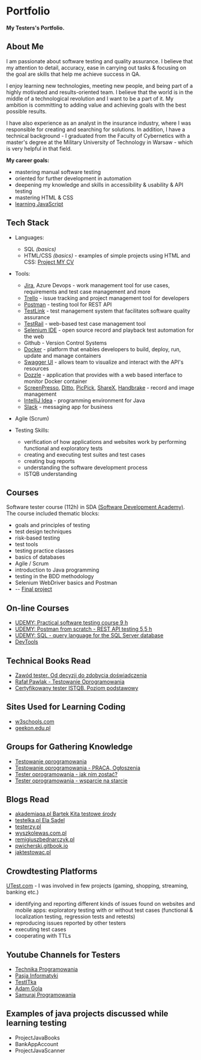 # Portfolio

**My Testers's Portfolio.**

## **About Me**

I am passionate about software testing and quality assurance. I believe that my attention to detail, accuracy, ease in carrying out tasks & focusing on the goal are skills that help me achieve success in QA. 

I enjoy learning new technologies, meeting new people, and being part of a highly motivated and results-oriented team. I believe that the world is in the middle of a technological revolution and I want to be a part of it. My ambition is committing to adding value and achieving goals with the best possible results.

I have also experience as an analyst in the insurance industry, where I was responsible for creating and searching for solutions. In addition, I have a technical background - I graduated from the Faculty of Cybernetics with a master's degree at the Military University of Technology in Warsaw - which is very helpful in that field.


**My career goals:**
- mastering manual software testing
- oriented for further development in automation
- deepening my knowledge and skills in accessibility & usability & API testing
- mastering HTML & CSS
- [learning JavaScript](www.youcode.pl)


## **Tech Stack**
+ Languages:
  + SQL *(basics)*
  + HTML/CSS *(basics)* - examples of simple projects using HTML and CSS: [Project MY CV](https://leafy-lily-9bbae3.netlify.app)

+ Tools:
  + [Jira](https://www.atlassian.com/pl/software/jira), Azure Devops - work management tool for use cases, requirements and test case management and more
  + [Trello](https://trello.com/pl) - issue tracking and project management tool for developers
  + [Postman](https://www.postman.com) - testing tool for REST API
  + [TestLink](https://testlink.org) - test management system that facilitates software quality assurance
  + [TestRail](https://www.gurock.com/testrail) - web-based test case management tool
  + [Selenium IDE](https://www.selenium.dev/selenium-ide/) - open source record and playback test automation for the web
  + Github - Version Control Systems
  + [Docker](https://www.docker.com/) - platform that enables developers to build, deploy, run, update and manage containers
  + [Swagger UI](https://swagger.io/tools/swagger-ui/) - allows team to visualize and interact with the API's resources 
  + [Dozzle](https://dozzle.dev/) - application that provides with a web based interface to monitor Docker container
  + [ScreenPresso](https://www.screenpresso.com/), [Ditto](https://ditto.en.softonic.com/), [PicPick](https://picpick.app/en/features/), [ShareX](https://getsharex.com/), [Handbrake](https://handbrake.fr/) - record and image management
  + [IntelliJ Idea](https://www.jetbrains.com/idea/) - programming environment for Java
  + [Slack](https://slack.com/) - messaging app for business
+ Agile (Scrum) 
+ Testing Skills:
  + verification of how applications and websites work by performing functional and exploratory tests
  + creating and executing test suites and test cases
  + creating bug reports
  + understanding the software development process
  + ISTQB understanding
 
## **Courses** 
Software tester course (112h) in SDA [(Software Development Academy)](https://sdacademy.pl/kursy/software-tester). 
The course included thematic blocks:
   - goals and principles of testing
   - test design techniques
   - risk-based testing
   - test tools
   - testing practice classes
   - basics of databases
   - Agile / Scrum
   - introduction to Java programming
   - testing in the BDD methodology
   - Selenium WebDriver basics and Postman
   - -- [Final project](https://drive.google.com/file/d/1vBbY3JCWEhmiu0UZqkC8C_w86Xzxexkg/view?usp=share_link)

## **On-line Courses**
* [UDEMY: Practical software testing course 9 h](https://www.udemy.com/course/praktyczny-kurs-testowania-oprogramowania)
* [UDEMY: Postman from scratch - REST API testing 5,5 h](https://www.udemy.com/course/postman-od-podstaw-testowanie-rest-api)
* [UDEMY: SQL - query language for the SQL Server database](https://www.udemy.com/course/kurs-sql/) 
* [DevTools](https://szkoleniedlaqa.pl/konsola)


## **Technical Books Read**
* [Zawód tester. Od decyzji do zdobycia doświadczenia](https://helion.pl/ksiazki/zawod-tester-od-decyzji-do-zdobycia-doswiadczenia-radoslaw-smilgin,e_0vj2.htm#format/e)
* [Rafał Pawlak - Testowanie Oprogramowania](https://helion.pl/ksiazki/testowanie-oprogramowania-podrecznik-dla-poczatkujacych-rafal-pawlak,szteop.htm#format/d)
* [Certyfikowany tester ISTQB. Poziom podstawowy](https://helion.pl/ksiazki/certyfikowany-tester-istqb-poziom-podstawowy-adam-roman-lucjan-stapp,ctispp.htm#format/e)

## **Sites Used for Learning Coding**
+ [w3schools.com](https://www.w3schools.com)
+ [geekon.edu.pl](https://geekon.edu.pl)

## **Groups for Gathering Knowledge** 
* [Testowanie oprogramowania](https://www.facebook.com/groups/TestowanieOprogramowania)
* [Testowanie oprogramowania - PRACA, Ogłoszenia](https://www.facebook.com/groups/215557562210470/?ref=group_header)
* [Tester oprogramowania - jak nim zostać?](https://www.facebook.com/groups/531570473876610/?ref=group_header)
* [Tester oprogramowania - wsparcie na starcie](https://www.facebook.com/groups/testeroprogramowania/?ref=group_header)


## **Blogs Read**
* [akademiaqa.pl Bartek Kita testowe środy](https://akademiaqa.pl/testowa-sroda/)
* [testelka.pl Ela Sądel](https://testelka.pl/)
* [testerzy.pl](https://testerzy.pl/)
* [wyszkolewas.com.pl](https://www.wyszkolewas.com.pl)
* [remigiuszbednarczyk.pl](https://remigiuszbednarczyk.pl)
* [pwicherski.gitbook.io](https://pwicherski.gitbook.io)
* [jaktestowac.pl](https://jaktestowac.pl/blog)

## **Crowdtesting Platforms**
[UTest.com](www.utest.com) - I was involved in few projects (gaming, shopping, streaming, banking etc.)
+ identifying and reporting different kinds of issues found on websites and mobile apps: exploratory testing with or without test cases (functional & localization testing, regression tests and retests)
+ reproducing issues reported by other testers
+ executing test cases
+ cooperating with TTLs

## **Youtube Channels for Testers**
+ [Technika Programowania](https://www.youtube.com/c/TechnikaProgramowania)
+ [Pasja Informatyki](https://www.youtube.com/@Pasjainformatyki)
+ [TestITka](https://www.youtube.com/c/TestITka)
+ [Adam Gola](https://www.youtube.com/AdamGola)
+ [Samuraj Programowania](https://www.youtube.com/c/SamurajProgramowania)
 
## **Examples of java projects discussed while learning testing**
* ProjectJavaBooks
* BankAppAccount
* ProjectJavaScanner 

